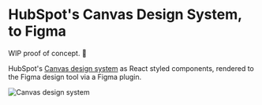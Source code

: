 # HubSpot's Canvas Design System, to Figma

WIP proof of concept. 🤔

HubSpot's [Canvas design system](https://canvas.hubspot.com) as React styled components, rendered to the Figma design tool via a Figma plugin.

![Canvas design system](https://d33wubrfki0l68.cloudfront.net/2d798f25f795ba010b62fc02bdeadfeaf4de3f38/ca386/static/canvas_preview-7649dca96a7565fdad8c9aa1247dddb7.png)
